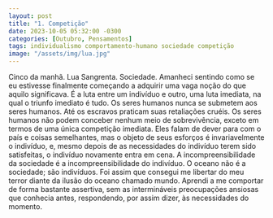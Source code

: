 ```yaml
---
layout: post
title: "1. Competição"
date: 2023-10-05 05:32:00 -0300
categories: [Outubro, Pensamentos]
tags: individualismo comportamento-humano sociedade competição
image: "/assets/img/lua.jpg"
---
```


Cinco da manhã. Lua Sangrenta. Sociedade. Amanheci sentindo como se eu estivesse finalmente começando a adquirir uma vaga noção do que aquilo significava. É a luta entre um indivíduo e outro, uma luta imediata, na qual o triunfo imediato é tudo. Os seres humanos nunca se submetem aos seres humanos. Até os escravos praticam suas retaliações cruéis. Os seres humanos não podem conceber nenhum meio de sobrevivência, exceto em termos de uma única competição imediata. Eles falam de dever para com o país e coisas semelhantes, mas o objeto de seus esforços é invariavelmente o indivíduo, e, mesmo depois de as necessidades do indivíduo terem sido satisfeitas, o indivíduo novamente entra em cena. A incompreensibilidade da sociedade é a incompreensibilidade do indivíduo. O oceano não é a sociedade; são indivíduos. Foi assim que consegui me libertar do meu terror diante da ilusão do oceano chamado mundo. Aprendi a me comportar de forma bastante assertiva, sem as intermináveis ​​preocupações ansiosas que conhecia antes, respondendo, por assim dizer, às necessidades do momento.
